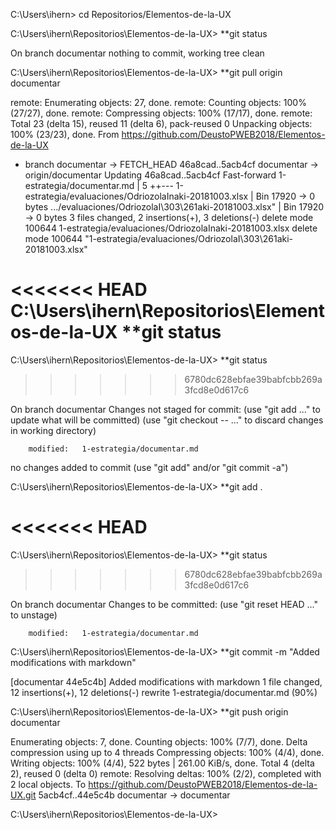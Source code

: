 C:\Users\ihern> cd Repositorios/Elementos-de-la-UX

C:\Users\ihern\Repositorios\Elementos-de-la-UX> **git status

On branch documentar
nothing to commit, working tree clean

C:\Users\ihern\Repositorios\Elementos-de-la-UX> **git pull origin documentar

remote: Enumerating objects: 27, done.
remote: Counting objects: 100% (27/27), done.
remote: Compressing objects: 100% (17/17), done.
remote: Total 23 (delta 15), reused 11 (delta 6), pack-reused 0
Unpacking objects: 100% (23/23), done.
From https://github.com/DeustoPWEB2018/Elementos-de-la-UX
 * branch            documentar -> FETCH_HEAD
   46a8cad..5acb4cf  documentar -> origin/documentar
Updating 46a8cad..5acb4cf
Fast-forward
 1-estrategia/documentar.md                              |   5 ++---
 1-estrategia/evaluaciones/OdriozolaInaki-20181003.xlsx  | Bin 17920 -> 0 bytes
 .../evaluaciones/OdriozolaI\303\261aki-20181003.xlsx"   | Bin 17920 -> 0 bytes
 3 files changed, 2 insertions(+), 3 deletions(-)
 delete mode 100644 1-estrategia/evaluaciones/OdriozolaInaki-20181003.xlsx
 delete mode 100644 "1-estrategia/evaluaciones/OdriozolaI\303\261aki-20181003.xlsx"

<<<<<<< HEAD
C:\Users\ihern\Repositorios\Elementos-de-la-UX **git status
=======
C:\Users\ihern\Repositorios\Elementos-de-la-UX> **git status
>>>>>>> 6780dc628ebfae39babfcbb269a3fcd8e0d617c6

On branch documentar
Changes not staged for commit:
  (use "git add <file>..." to update what will be committed)
  (use "git checkout -- <file>..." to discard changes in working directory)

        modified:   1-estrategia/documentar.md

no changes added to commit (use "git add" and/or "git commit -a")

C:\Users\ihern\Repositorios\Elementos-de-la-UX> **git add .

<<<<<<< HEAD
=======
C:\Users\ihern\Repositorios\Elementos-de-la-UX> **git status
>>>>>>> 6780dc628ebfae39babfcbb269a3fcd8e0d617c6

On branch documentar
Changes to be committed:
  (use "git reset HEAD <file>..." to unstage)

        modified:   1-estrategia/documentar.md


C:\Users\ihern\Repositorios\Elementos-de-la-UX> **git commit -m "Added modifications with markdown"

[documentar 44e5c4b] Added modifications with markdown
 1 file changed, 12 insertions(+), 12 deletions(-)
 rewrite 1-estrategia/documentar.md (90%)

C:\Users\ihern\Repositorios\Elementos-de-la-UX> **git push origin documentar

Enumerating objects: 7, done.
Counting objects: 100% (7/7), done.
Delta compression using up to 4 threads
Compressing objects: 100% (4/4), done.
Writing objects: 100% (4/4), 522 bytes | 261.00 KiB/s, done.
Total 4 (delta 2), reused 0 (delta 0)
remote: Resolving deltas: 100% (2/2), completed with 2 local objects.
To https://github.com/DeustoPWEB2018/Elementos-de-la-UX.git
   5acb4cf..44e5c4b  documentar -> documentar

C:\Users\ihern\Repositorios\Elementos-de-la-UX>
